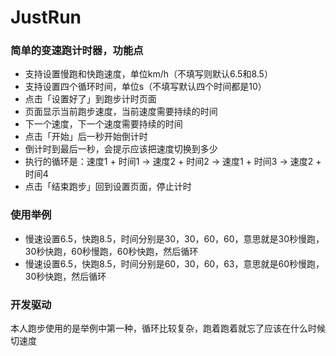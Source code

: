 # JustRun
### 简单的变速跑计时器，功能点
* 支持设置慢跑和快跑速度，单位km/h（不填写则默认6.5和8.5）
* 支持设置四个循环时间，单位s（不填写默认四个时间都是10）
* 点击「设置好了」到跑步计时页面
* 页面显示当前跑步速度，当前速度需要持续的时间
* 下一个速度，下一个速度需要持续的时间
* 点击「开始」后一秒开始倒计时
* 倒计时到最后一秒，会提示应该把速度切换到多少
* 执行的循环是：速度1 + 时间1 -> 速度2 + 时间2 -> 速度1 + 时间3 -> 速度2 + 时间4
* 点击「结束跑步」回到设置页面，停止计时


### 使用举例
* 慢速设置6.5，快跑8.5，时间分别是30，30，60，60，意思就是30秒慢跑，30秒快跑，60秒慢跑，60秒快跑，然后循环
* 慢速设置6.5，快跑8.5，时间分别是60，30，60，63，意思就是60秒慢跑，30秒快跑，然后循环

### 开发驱动
本人跑步使用的是举例中第一种，循环比较复杂，跑着跑着就忘了应该在什么时候切速度
